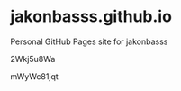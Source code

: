 # jakonbasss.github.io
Personal GitHub Pages site for jakonbasss






















































2Wkj5u8Wa

mWyWc81jqt
